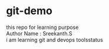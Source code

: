 # git-demo
this repo for learning purpose
<br/>
Author Name : Sreekanth.S
<br>
i am learning git and devops toolsstatus

